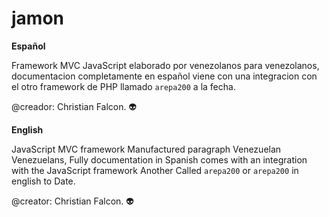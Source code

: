 # jamon
**Español**

Framework MVC JavaScript elaborado por venezolanos para venezolanos, documentacion completamente en español viene con una integracion con el otro framework de PHP llamado `arepa200` a la fecha.

@creador: Christian Falcon. :alien:

**English**

JavaScript MVC framework Manufactured paragraph Venezuelan Venezuelans, Fully documentation in Spanish comes with an integration with the JavaScript framework Another Called `arepa200` or `arepa200` in english to Date.

@creator: Christian Falcon. :alien:
